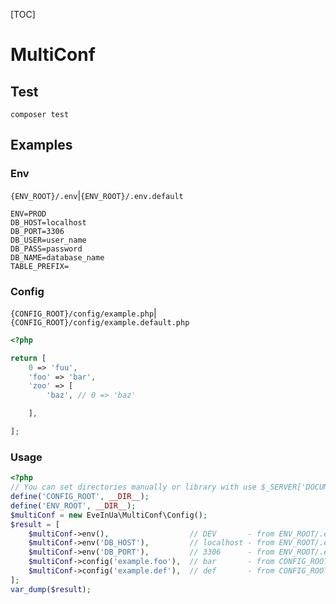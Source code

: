 [TOC]

# MultiConf

## Test

`composer test`

## Examples

### Env

`{ENV_ROOT}/.env`|`{ENV_ROOT}/.env.default`
```dotenv
ENV=PROD
DB_HOST=localhost
DB_PORT=3306
DB_USER=user_name
DB_PASS=password
DB_NAME=database_name
TABLE_PREFIX=
```

### Config

`{CONFIG_ROOT}/config/example.php`|`{CONFIG_ROOT}/config/example.default.php`
```php
<?php

return [
    0 => 'fuu',
    'foo' => 'bar',
    'zoo' => [
        'baz', // 0 => 'baz'

    ],

];

```

### Usage

```php
<?php
// You can set directories manually or library with use $_SERVER['DOCUMENT_ROOT'] as CONFIG_ROOT & ENV_ROOT 
define('CONFIG_ROOT', __DIR__);
define('ENV_ROOT', __DIR__);
$multiConf = new EveInUa\MultiConf\Config();
$result = [
    $multiConf->env(),                  // DEV       - from ENV_ROOT/.env
    $multiConf->env('DB_HOST'),         // localhost - from ENV_ROOT/.env
    $multiConf->env('DB_PORT'),         // 3306      - from ENV_ROOT/.env.default
    $multiConf->config('example.foo'),  // bar       - from CONFIG_ROOT/config/example.php
    $multiConf->config('example.def'),  // def       - from CONFIG_ROOT/config/example.default.php
];
var_dump($result);
```
